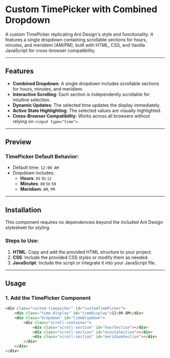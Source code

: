 # Custom TimePicker with Combined Dropdown

A custom TimePicker replicating Ant Design's style and functionality. It features a single dropdown containing scrollable sections for hours, minutes, and meridiem (AM/PM), built with HTML, CSS, and Vanilla JavaScript for cross-browser compatibility.

---

## Features

- **Combined Dropdown**: A single dropdown includes scrollable sections for hours, minutes, and meridiem.
- **Interactive Scrolling**: Each section is independently scrollable for intuitive selection.
- **Dynamic Updates**: The selected time updates the display immediately.
- **Active State Highlighting**: The selected values are visually highlighted.
- **Cross-Browser Compatibility**: Works across all browsers without relying on `<input type="time">`.

---

## Preview

### TimePicker Default Behavior:
- Default time: `12:00 AM`
- Dropdown includes:
  - **Hours**: `01` to `12`
  - **Minutes**: `00` to `59`
  - **Meridiem**: `AM`, `PM`

---

## Installation

This component requires no dependencies beyond the included Ant Design stylesheet for styling.

### Steps to Use:
1. **HTML**: Copy and add the provided HTML structure to your project.
2. **CSS**: Include the provided CSS styles or modify them as needed.
3. **JavaScript**: Include the script or integrate it into your JavaScript file.

---

## Usage

### 1. Add the TimePicker Component
```html
<div class="custom-timepicker" id="customTimePicker">
    <div class="time-display" id="timeDisplay">12:00 AM</div>
    <div class="dropdown" id="timeDropdown">
        <div class="scroll-container">
            <div class="scroll-section" id="hourSection"></div>
            <div class="scroll-section" id="minuteSection"></div>
            <div class="scroll-section" id="meridiemSection"></div>
        </div>
    </div>
</div>
